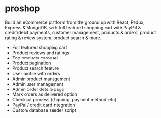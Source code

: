 # proshop

Build an eCommerce platform from the ground up with React, Redux, Express & MongoDB, with full featured shopping cart with PayPal & credit/debit payments, customer management, products & orders, product rating & review system, product search & more.

- Full featured shopping cart
- Product reviews and ratings
- Top products carousel
- Product pagination
- Product search feature
- User profile with orders
- Admin product management
- Admin user management
- Admin Order details page
- Mark orders as delivered option
- Checkout process (shipping, payment method, etc)
- PayPal / credit card integration
- Custom database seeder script
